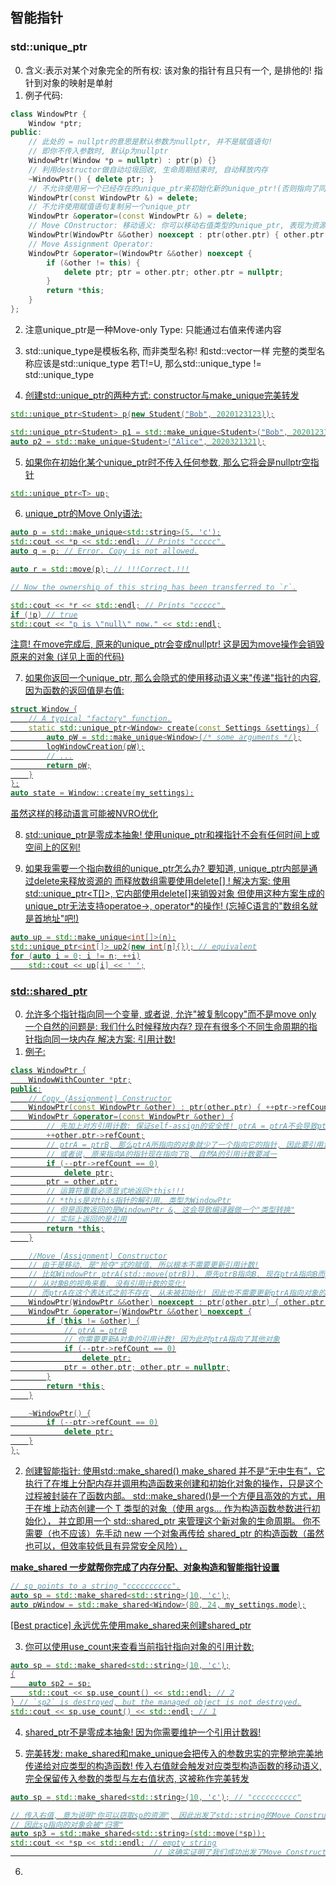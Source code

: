 ## 智能指针

### std::unique_ptr<T>
0. 含义:表示对某个对象完全的所有权: 该对象的指针有且只有一个, 是排他的! 指针到对象的映射是单射
1. 例子代码:
```cpp
class WindowPtr {
    Window *ptr;
public:
    // 此处的 = nullptr的意思是默认参数为nullptr, 并不是赋值语句!
    // 即你不传入参数时, 默认p为nullptr
    WindowPtr(Window *p = nullptr) : ptr(p) {}
    // 利用destructor做自动垃圾回收, 生命周期结束时, 自动释放内存
    ~WindowPtr() { delete ptr; }
    // 不允许使用另一个已经存在的unique_ptr来初始化新的unique_ptr!(否则指向了同一个对象)
    WindowPtr(const WindowPtr &) = delete;
    // 不允许使用赋值语句复制另一个unique_ptr
    WindowPtr &operator=(const WindowPtr &) = delete;
    // Move COnstructor: 移动语义: 你可以移动右值类型的unique_ptr, 表现为资源抢占, 原来的unique_ptr将失效
    WindowPtr(WindowPtr &&other) noexcept : ptr(other.ptr) { other.ptr = nullptr; }
    // Move Assignment Operator:
    WindowPtr &operator=(WindowPtr &&other) noexcept {
        if (&other != this) {
            delete ptr; ptr = other.ptr; other.ptr = nullptr;
        }
        return *this;
    }
};
```

2. 注意unique_ptr是一种Move-only Type: 只能通过右值来传递内容
3. std::unique_type是模板名称, 而非类型名称! 和std::vector一样
    完整的类型名称应该是std::unique_type<T>
    若T!=U, 那么std::unique_type<T> != std::unique_type<U>

4. 创建std::unique_ptr的两种方式: constructor与make_unique完美转发
```cpp
std::unique_ptr<Student> p(new Student("Bob", 2020123123));

std::unique_ptr<Student> p1 = std::make_unique<Student>("Bob", 2020123123);
auto p2 = std::make_unique<Student>("Alice", 2020321321);
```

5. 如果你在初始化某个unique_ptr时不传入任何参数, 那么它将会是nullptr空指针
```cpp
std::unique_ptr<T> up;
```

6. unique_ptr的Move Only语法:
```cpp
auto p = std::make_unique<std::string>(5, 'c');
std::cout << *p << std::endl; // Prints "ccccc".
auto q = p; // Error. Copy is not allowed.

auto r = std::move(p); // !!!Correct.!!!

// Now the ownership of this string has been transferred to `r`.

std::cout << *r << std::endl; // Prints "ccccc".
if (!p) // true
std::cout << "p is \"null\" now." << std::endl;
```
注意! 在move完成后, 原来的unique_ptr会变成nullptr! 这是因为move操作会销毁原来的对象
(详见上面的代码)

7. 如果你返回一个unique_ptr, 那么会隐式的使用移动语义来"传递"指针的内容, 因为函数的返回值是右值:
```cpp
struct Window {
    // A typical "factory" function.
    static std::unique_ptr<Window> create(const Settings &settings) {
        auto pW = std::make_unique<Window>(/* some arguments */);
        logWindowCreation(pW);
        // ...
        return pW;
    }
};
auto state = Window::create(my_settings);
```
虽然这样的移动语言可能被NVRO优化

8. std::unique_ptr是零成本抽象! 使用unique_ptr和裸指针不会有任何时间上或空间上的区别!

9. 如果我需要一个指向数组的unique_ptr怎么办? 要知道, unique_ptr内部是通过delete来释放资源的
    而释放数组需要使用delete[] !
    解决方案: 使用std::unique_ptr<T[]>, 它内部使用delete[]来销毁对象
    但使用这种方案生成的unique_ptr无法支持operatoe->, operator*的操作!
    (忘掉C语言的"数组名就是首地址"吧!)
```cpp
auto up = std::make_unique<int[]>(n);
std::unique_ptr<int[]> up2(new int[n]{}); // equivalent
for (auto i = 0; i != n; ++i)
    std::cout << up[i] << ' ';
```

### std::shared_ptr<T>
0. 允许多个指针指向同一个变量, 或者说, 允许"被复制copy"而不是move only
    一个自然的问题是: 我们什么时候释放内存? 现在有很多个不同生命周期的指针指向同一块内存
    解决方案: 引用计数!
1. 例子:
```cpp
class WindowPtr {
    WindowWithCounter *ptr;
public:
    // Copy (Assignment) Constructor
    WindowPtr(const WindowPtr &other) : ptr(other.ptr) { ++ptr->refCount; }
    WindowPtr &operator=(const WindowPtr &other) {
        // 先加上对方引用计数: 保证self-assign的安全性! ptrA = ptrA不会导致ptrA被delete
        ++other.ptr->refCount;
        // ptrA = ptrB, 那么ptrA所指向的对象就少了一个指向它的指针, 因此要引用计数减一
        // 或者说, 原来指向A的指针现在指向了B, 自然A的引用计数要减一
        if (--ptr->refCount == 0)
            delete ptr;
        ptr = other.ptr;
        // 运算符重载必须显式地返回*this!!!
        // *this是对this指针的解引用, 类型为WindowPtr
        // 但是函数返回的是WindownPtr &, 这会导致编译器做一个"类型转换"
        // 实际上返回的是引用
        return *this;
    }

    //Move (Assignment) Constructor
    // 由于是移动, 是"抢夺"式的赋值, 所以根本不需要更新引用计数!
    // 比如WindowPtr ptrA(std::move(ptrB)), 原先ptrB指向B, 现在ptrA指向B而ptrB为nullptr
    // 从对象B的视角来看, 没有引用计数的变化!
    // 而ptrA在这个表达式之前不存在, 从未被初始化! 因此也不需要更新ptrA指向对象的引用计数(ptrA不指向任何一个对象)
    WindowPtr(WindowPtr &&other) noexcept : ptr(other.ptr) { other.ptr = nullptr; }
    WindowPtr &operator=(WindowPtr &&other) noexcept {
        if (this != &other) {
            // ptrA = ptrB
            // 你需要更新A对象的引用计数! 因为此时ptrA指向了其他对象
            if (--ptr->refCount == 0)
                delete ptr;
            ptr = other.ptr; other.ptr = nullptr;
        }
        return *this;
    }

    ~WindowPtr() {
        if (--ptr->refCount == 0)
            delete ptr;
    }
};
```
2. 创建智能指针: 使用std::make_shared()
make_shared 并不是“无中生有”，它执行了在堆上分配内存并调用构造函数来创建和初始化对象的操作，只是这个过程被封装在了函数内部。
std::make_shared()是一个方便且高效的方式，用于在堆上动态创建一个 T 类型的对象（使用 args... 作为构造函数参数进行初始化），
并立即用一个 std::shared_ptr<T> 来管理这个新对象的生命周期。
你不需要（也不应该）先手动 new 一个对象再传给 shared_ptr 的构造函数（虽然也可以，但效率较低且有异常安全风险），

__make_shared 一步就帮你完成了内存分配、对象构造和智能指针设置__
```cpp
// sp points to a string "cccccccccc".
auto sp = std::make_shared<std::string>(10, 'c');
auto pWindow = std::make_shared<Window>(80, 24, my_settings.mode);
```
[Best practice] 永远优先使用make_shared来创建shared_ptr

3. 你可以使用use_count来查看当前指针指向对象的引用计数:
```cpp
auto sp = std::make_shared<std::string>(10, 'c');
{
    auto sp2 = sp;
    std::cout << sp.use_count() << std::endl; // 2
} // `sp2` is destroyed, but the managed object is not destroyed.
std::cout << sp.use_count() << std::endl; // 1
```

4. shared_ptr不是零成本抽象! 因为你需要维护一个引用计数器!

5. 完美转发: make_shared和make_unique会把传入的参数忠实的完整地完美地传递给对应类型的构造函数!
    传入右值就会触发对应类型构造函数的移动语义, 完全保留传入参数的类型与左右值状态, 这被称作完美转发
```cpp
auto sp = std::make_shared<std::string>(10, 'c'); // "cccccccccc"

// 传入右值, 意为说明"你可以窃取sp的资源", 因此出发了std::string的Move Constructor, 将sp指向的资源抢夺走了!
// 因此sp指向的对象会被"归零"
auto sp3 = std::make_shared<std::string>(std::move(*sp));
std::cout << *sp << std::endl; // empty string
                                // 这确实证明了我们成功出发了Move Constructor!
```

6. 
